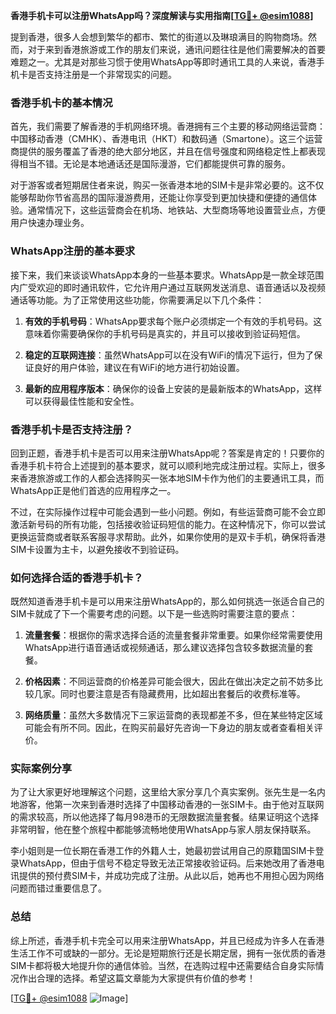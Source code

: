 **香港手机卡可以注册WhatsApp吗？深度解读与实用指南[[TG💪+ @esim1088](https://t.me/s/esim1088)]**

提到香港，很多人会想到繁华的都市、繁忙的街道以及琳琅满目的购物商场。然而，对于来到香港旅游或工作的朋友们来说，通讯问题往往是他们需要解决的首要难题之一。尤其是对那些习惯于使用WhatsApp等即时通讯工具的人来说，香港手机卡是否支持注册是一个非常现实的问题。

### 香港手机卡的基本情况

首先，我们需要了解香港的手机网络环境。香港拥有三个主要的移动网络运营商：中国移动香港（CMHK）、香港电讯（HKT）和数码通（Smartone）。这三个运营商提供的服务覆盖了香港的绝大部分地区，并且在信号强度和网络稳定性上都表现得相当不错。无论是本地通话还是国际漫游，它们都能提供可靠的服务。

对于游客或者短期居住者来说，购买一张香港本地的SIM卡是非常必要的。这不仅能够帮助你节省高昂的国际漫游费用，还能让你享受到更加快捷和便捷的通信体验。通常情况下，这些运营商会在机场、地铁站、大型商场等地设置营业点，方便用户快速办理业务。

### WhatsApp注册的基本要求

接下来，我们来谈谈WhatsApp本身的一些基本要求。WhatsApp是一款全球范围内广受欢迎的即时通讯软件，它允许用户通过互联网发送消息、语音通话以及视频通话等功能。为了正常使用这些功能，你需要满足以下几个条件：

1. **有效的手机号码**：WhatsApp要求每个账户必须绑定一个有效的手机号码。这意味着你需要确保你的手机号码是真实的，并且可以接收到验证码短信。
   
2. **稳定的互联网连接**：虽然WhatsApp可以在没有WiFi的情况下运行，但为了保证良好的用户体验，建议在有WiFi的地方进行初始设置。

3. **最新的应用程序版本**：确保你的设备上安装的是最新版本的WhatsApp，这样可以获得最佳性能和安全性。

### 香港手机卡是否支持注册？

回到正题，香港手机卡是否可以用来注册WhatsApp呢？答案是肯定的！只要你的香港手机卡符合上述提到的基本要求，就可以顺利地完成注册过程。实际上，很多来香港旅游或工作的人都会选择购买一张本地SIM卡作为他们的主要通讯工具，而WhatsApp正是他们首选的应用程序之一。

不过，在实际操作过程中可能会遇到一些小问题。例如，有些运营商可能不会立即激活新号码的所有功能，包括接收验证码短信的能力。在这种情况下，你可以尝试更换运营商或者联系客服寻求帮助。此外，如果你使用的是双卡手机，确保将香港SIM卡设置为主卡，以避免接收不到验证码。

### 如何选择合适的香港手机卡？

既然知道香港手机卡是可以用来注册WhatsApp的，那么如何挑选一张适合自己的SIM卡就成了下一个需要考虑的问题。以下是一些选购时需要注意的要点：

1. **流量套餐**：根据你的需求选择合适的流量套餐非常重要。如果你经常需要使用WhatsApp进行语音通话或视频通话，那么建议选择包含较多数据流量的套餐。

2. **价格因素**：不同运营商的价格差异可能会很大，因此在做出决定之前不妨多比较几家。同时也要注意是否有隐藏费用，比如超出套餐后的收费标准等。

3. **网络质量**：虽然大多数情况下三家运营商的表现都差不多，但在某些特定区域可能会有所不同。因此，在购买前最好先咨询一下身边的朋友或者查看相关评价。

### 实际案例分享

为了让大家更好地理解这个问题，这里给大家分享几个真实案例。张先生是一名内地游客，他第一次来到香港时选择了中国移动香港的一张SIM卡。由于他对互联网的需求较高，所以他选择了每月98港币的无限数据流量套餐。结果证明这个选择非常明智，他在整个旅程中都能够流畅地使用WhatsApp与家人朋友保持联系。

李小姐则是一位长期在香港工作的外籍人士，她最初尝试用自己的原籍国SIM卡登录WhatsApp，但由于信号不稳定导致无法正常接收验证码。后来她改用了香港电讯提供的预付费SIM卡，并成功完成了注册。从此以后，她再也不用担心因为网络问题而错过重要信息了。

### 总结

综上所述，香港手机卡完全可以用来注册WhatsApp，并且已经成为许多人在香港生活工作不可或缺的一部分。无论是短期旅行还是长期定居，拥有一张优质的香港SIM卡都将极大地提升你的通信体验。当然，在选购过程中还需要结合自身实际情况作出合理的选择。希望这篇文章能为大家提供有价值的参考！

[[TG💪+ @esim1088](https://t.me/s/esim1088) ![Image](https://i.postimg.cc/4NQfJmqS/Snipaste-2025-05-13-00-14-12.png)]
